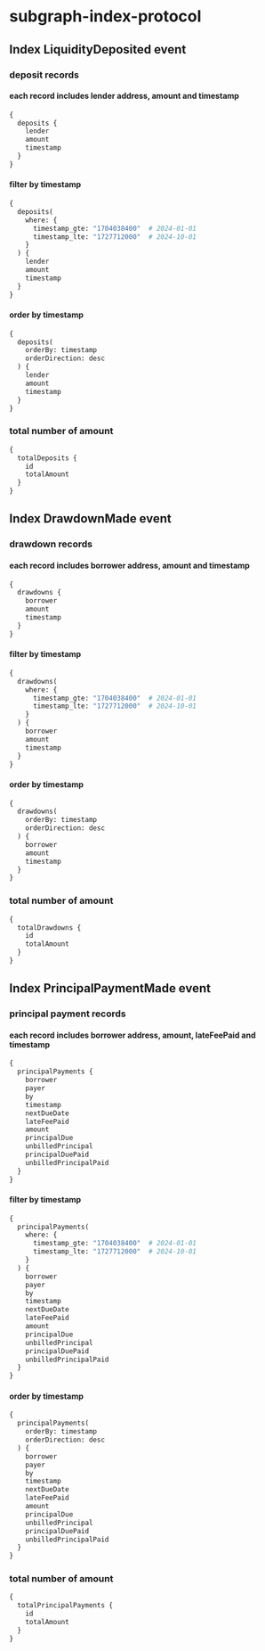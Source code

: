 # subgraph-index-protocol

## Index LiquidityDeposited event

### deposit records

#### each record includes lender address, amount and timestamp
``` graphql
{
  deposits {
    lender
    amount
    timestamp
  }
}
```

#### filter by timestamp
``` graphql
{
  deposits(
    where: {
      timestamp_gte: "1704038400"  # 2024-01-01
      timestamp_lte: "1727712000"  # 2024-10-01
    }
  ) {
    lender
    amount
    timestamp
  }
}
```

#### order by timestamp
``` graphql
{
  deposits(
    orderBy: timestamp
    orderDirection: desc
  ) {
    lender
    amount
    timestamp
  }
}
```

### total number of amount
``` graphql
{
  totalDeposits {
    id
    totalAmount
  }
}
```

## Index DrawdownMade event

### drawdown records

#### each record includes borrower address, amount and timestamp
``` graphql
{
  drawdowns {
    borrower
    amount
    timestamp
  }
}
```

#### filter by timestamp
``` graphql
{
  drawdowns(
    where: {
      timestamp_gte: "1704038400"  # 2024-01-01
      timestamp_lte: "1727712000"  # 2024-10-01
    }
  ) {
    borrower
    amount
    timestamp
  }
}
```

#### order by timestamp
``` graphql
{
  drawdowns(
    orderBy: timestamp
    orderDirection: desc
  ) {
    borrower
    amount
    timestamp
  }
}
```

### total number of amount
``` graphql
{
  totalDrawdowns {
    id
    totalAmount
  }
}
```

## Index PrincipalPaymentMade event

### principal payment records

#### each record includes borrower address, amount, lateFeePaid and timestamp
``` graphql
{
  principalPayments {
    borrower
    payer
    by
    timestamp
    nextDueDate
    lateFeePaid
    amount
    principalDue
    unbilledPrincipal
    principalDuePaid
    unbilledPrincipalPaid
  }
}
```

#### filter by timestamp
``` graphql
{
  principalPayments(
    where: {
      timestamp_gte: "1704038400"  # 2024-01-01
      timestamp_lte: "1727712000"  # 2024-10-01
    }
  ) {
    borrower
    payer
    by
    timestamp
    nextDueDate
    lateFeePaid
    amount
    principalDue
    unbilledPrincipal
    principalDuePaid
    unbilledPrincipalPaid
  }
}
```

#### order by timestamp
``` graphql
{
  principalPayments(
    orderBy: timestamp
    orderDirection: desc
  ) {
    borrower
    payer
    by
    timestamp
    nextDueDate
    lateFeePaid
    amount
    principalDue
    unbilledPrincipal
    principalDuePaid
    unbilledPrincipalPaid
  }
}
```

### total number of amount
``` graphql
{
  totalPrincipalPayments {
    id
    totalAmount
  }
}
```

